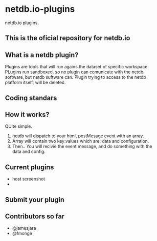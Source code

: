 # netdb.io-plugins
netdb.io plugins.

## This is the oficial repository for netdb.io

## What is a netdb plugin?
Plugins are tools that will run agains the dataset of specific workspace. PLugins run sandboxed, so no plugin can comunicate with the netdb software, but netdb suftware can. Plugin trying to access to the netdb platform itself, will be deleted.

## Coding standars

## How it works?
QUite simple.

1. netdb will dispatch to your html, postMesage event with an array.
2. Array will contain two key:values which are: data and configuration.
3. Then.. You will recivie the event message, and do something with the data and config.
 
## Current plugins
* host screenshot
* 

## Submit your plugin



## Contributors so far

* @jamesjara
* @fmonge
